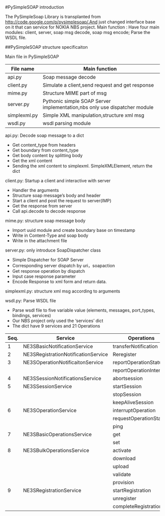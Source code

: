 #PySimpleSOAP introduction

The PySimpleSoap Library is transplanted from http://code.google.com/p/pysimplesoap/.And just changed interface base on it that can service for NOKIA NBS project.
Main function : Have four main modules: client, server, soap msg decode, soap msg encode; Parse the WSDL file.

##PySimpleSOAP structure specificaiton

Main file in PySimpleSOAP

|File name|Main function
----------|--------------------
api.py    |Soap message decode
client.py |Simulate a client,send request and get response
mime.py   |Structure MIME part of msg
server.py |Pythonic simple SOAP Server implementation,nbs only use dispatcher module
simplexml.py|Simple XML manipulation,structure xml msg
wsdl.py   |wsdl parsing module

api.py: Decode soap message to a dict
* Get content_type from headers
* Get boundary from content_type
* Get body content by splitting body
* Get the xml content
* Sending the xml content to simplexml. SimpleXMLElement, return the dict

client.py: Startup a client and interactive with server
* Handler the arguments
* Structure soap message’s body and header
* Start a client and post the request to server(IMP)
* Get the response from server
* Call api.decode to decode response

mime.py: structure soap message body
* Import uuid module and create boundary base on timestamp
* Write in Content-Type and soap body
* Write in the attachment file

server.py: only introduce SoapDispatcher class
* Simple Dispatcher for SOAP Server
* Corresponding server dispatch by uri，soapaction
* Get response operation by dispatch
* Input case response parameter
* Encode Response to xml form and return data.

simplexml.py: structure xml msg according to arguments

wsdl.py: Parse WSDL file
* Parse wsdl file to five variable value (elements, messages, port_types, bindings, services)
* Our NBS project only used the ‘services’ dict
* The dict have 9 services and 21 Operations

Seq.|Service                          |Operations
----|---------------------------------|--------------
1   |NE3SBasicNotificationService     |transferNotification
2   |NE3SRegistrationNotificationService|Reregister
3   |NE3SOperationNotificaitonService |reportOperationStatus
    |                                 |reportOperationInterrupt
4   |NE3SSessionNotificationsService  |abortsession
5   |NE3SSessionService               |startSession
    |                                 |stopSession
    |                                 |keepAliveSession
6   |NE3SOperationService             |interruptOperation
    |                                 |requestOperationStatus
    |                                 |ping
7   |NE3SBasicOperationsService       |get
    |                                 |set
8   |NE3SBulkOperationsService        |activate
    |                                 |download
    |                                 |upload
    |                                 |validate
    |                                 |provision
9   |NE3SRegistrationService          |startRegistration
    |                                 |unregister
    |                                 |completeRegistration




